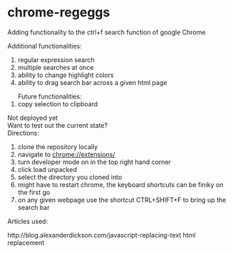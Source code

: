 # chrome-regeggs

Adding functionality to the ctrl+f search function of google Chrome
<div>Additional functionalities:</div>
<ol>
    <li>regular expression search</li>
    <li>multiple searches at once</li>
    <li>ability to change highlight colors</li>
    <li>ability to drag search bar across a given html page</li>
</ol>
<ol>Future functionalities: 
    <li>copy selection to clipboard</li>
</ol>
<div>Not deployed yet</div>
<div>Want to test out the current state?</div>
<div>Directions: </div>
<ol>
    <li>clone the repository locally</li>
    <li>navigate to <a href="chrome://extensions/">chrome://extensions/</a></li>
    <li>turn developer mode on in the top right hand corner</li>
    <li>click load unpacked </li>
    <li>select the directory you cloned into</li>
    <li>might have to restart chrome, the keyboard shortcuts can be finiky on the first go</li>
    <li>on any given webpage use the shortcut CTRL+SHIFT+F to bring up the search bar</li>
</ol>

<div>Articles used: </div>
    <p>http://blog.alexanderdickson.com/javascript-replacing-text 
        html replacement</p>
